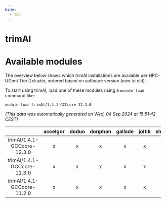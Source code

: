 ```yaml
---
hide:
  - toc
---
```


trimAl
======

# Available modules


The overview below shows which trimAl installations are available per HPC-UGent Tier-2cluster, ordered based on software version (new to old).

To start using trimAl, load one of these modules using a `module load` command like:

```shell
module load trimAl/1.4.1-GCCcore-12.3.0
```

*(This data was automatically generated on Wed, 04 Sep 2024 at 15:51:42 CEST)*  

| |accelgor|doduo|donphan|gallade|joltik|shinx|skitty|
| :---: | :---: | :---: | :---: | :---: | :---: | :---: | :---: |
|trimAl/1.4.1-GCCcore-12.3.0|x|x|x|x|x|-|x|
|trimAl/1.4.1-GCCcore-11.3.0|x|x|x|x|x|-|x|
|trimAl/1.4.1-GCCcore-11.2.0|x|x|x|x|x|-|x|
